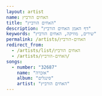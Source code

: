 ```yaml
---
layout: artist
name: האחים הורביץ
title: "האחים הורביץ"
description: "דף האמן האחים הורביץ"
keywords: "שירים, מוזיקה, האחים הורביץ"
permalink: /artists/האחים-הורביץ
redirect_from:
  - /artists/list/האחים הורביץ
  - /artists/האחים-הורביץ/
songs:
  - number: "32687"
    name: "אזכרה"
    album: "סינגלים"
    artist: "האחים הורביץ"
---
```

